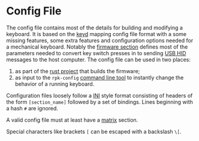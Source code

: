 # Config File

The config file contains most of the details for building and modifying a keyboard. It is based on
the [keyd][1] mapping config file format with a some missing features, some extra features and
configuration options needed for a mechanical keyboard. Notably the [firmware section][2] defines
most of the parameters needed to convert key switch presses in to sending [USB HID][3] messages to
the host computer. The config file can be used in two places:

1. as part of the [rust project][4] that builds the firmware;
2. as input to the `rpk-config` [command line tool][5] to instantly change the behavior of a running
   keyboard.

Configuration files loosely follow a [INI][6] style format consisting of headers of the form
`[section_name]` followed by a set of bindings.  Lines beginning with a hash `#` are ignored.

A valid config file must at least have a [matrix][7] section.

Special characters like brackets `[` can be escaped with a backslash `\[`.



[1]: https://github.com/rvaiya/keyd
[2]: ./firmware.md
[3]: https://en.wikipedia.org/wiki/USB_human_interface_device_class
[4]: ../guide/new-keyboard.md
[5]: ../cli/
[6]: https://en.wikipedia.org/wiki/INI_file
[7]: ./matrix.md
